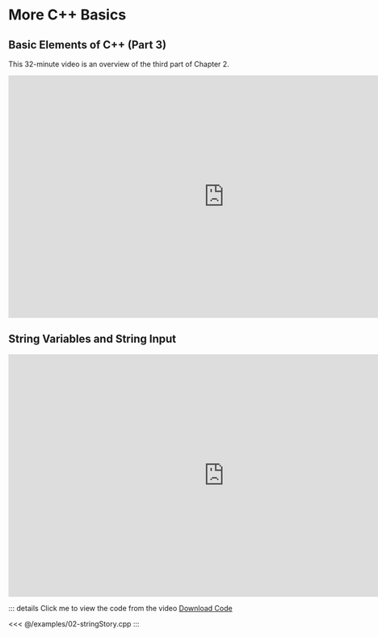 More C++ Basics
===============

Basic Elements of C++ (Part 3)
------------------------------

This 32-minute video is an overview of the third part of Chapter 2.

<div class="youtube">
<div><iframe width="853" height="480" src="https://www.youtube-nocookie.com/embed/XPnJDC06XMM?rel=0&amp;showinfo=0" frameborder="0" allow="autoplay; encrypted-media" allowfullscreen="allowfullscreen"></iframe></div>
</div>

String Variables and String Input
---------------------------------

<div class="youtube">
<div><iframe width="853" height="480" src="https://www.youtube-nocookie.com/embed/Md3JPZqMaqY?rel=0&amp;showinfo=0" frameborder="0" allow="accelerometer; autoplay; encrypted-media; gyroscope; picture-in-picture" allowfullscreen="allowfullscreen"></iframe></div>
</div>

::: details Click me to view the code from the video
[Download Code](../examples/02-stringStory.cpp)

<<< @/examples/02-stringStory.cpp
:::